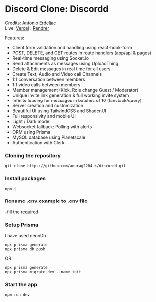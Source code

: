 # Discord Clone: Discordd

Credits: [Antonio Erdeljac](https://github.com/AntonioErdeljac) <br/>
Live: [Vercel](https://discordd-vert.vercel.app)
    : [Rendrer](https://discordd-9bc5.onrender.com)

Features:

- Client form validation and handling using react-hook-form
- POST, DELETE, and GET routes in route handlers (app/api & pages)
- Real-time messaging using Socket.io
- Send attachments as messages using UploadThing
- Delete & Edit messages in real time for all users
- Create Text, Audio and Video call Channels
- 1:1 conversation between members
- 1:1 video calls between members
- Member management (Kick, Role change Guest / Moderator)
- Unique invite link generation & full working invite system
- Infinite loading for messages in batches of 10 (tanstack/query)
- Server creation and customization
- Beautiful UI using TailwindCSS and ShadcnUI
- Full responsivity and mobile UI
- Light / Dark mode
- Websocket fallback: Polling with alerts
- ORM using Prisma
- MySQL database using Planetscale
- Authentication with Clerk


### Cloning the repository

```shell
git clone https://github.com/anurag2204-k/discordd.git
```

### Install packages

```shell
npm i
```

### Rename .env.example to  .env file
  -fill the required

### Setup Prisma

I have used neonDb

```shell
npx prisma generate
npx prisma db push
```
OR
```shell
npx prisma generate
npx prisma migrate dev --name init
```

### Start the app

```shell
npm run dev
```

